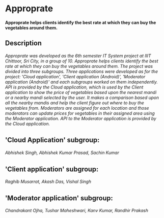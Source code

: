 # Approprate
#### Approprate helps clients identify the best rate at which they can buy the vegetables around them.

## Description
###### Approprate was developed as the 6th semester IT System project at IIIT Chittoor, Sri City, in a group of 10. Approprate helps clients identify the best rate at which they can buy the vegetables around them. The project was divided into three subgroups. Three applications were developed as for the project: 'Cloud application', 'Client application (Android)', 'Moderator application (Android)' and each subgroups worked on them independently. API is provided by the Cloud application, which is used by the Client application to show the price of vegetables based upon the nearest mandi or a nearby mandi selected by the user. It makes a comparison based upon all the nearby mandis and help the client figure out where to buy the vegetables from. Moderators are assigned for each location and those moderators can update prices for vegetables in their assigned area using the Moderator application. API to the Moderator application is provided by the Cloud application.

## 'Cloud Application' subgroup:
###### Abhishek Singh, Abhishek Kumar Prasad, Sachin Kumar

## 'Client application' subgroup:
###### Raghib Musarrat, Akash Das, Vishal Singh

## 'Moderator application' subgroup:
###### Chandrakant Ojha, Tushar Maheshwari, Kanv Kumar, Randhir Prakash
